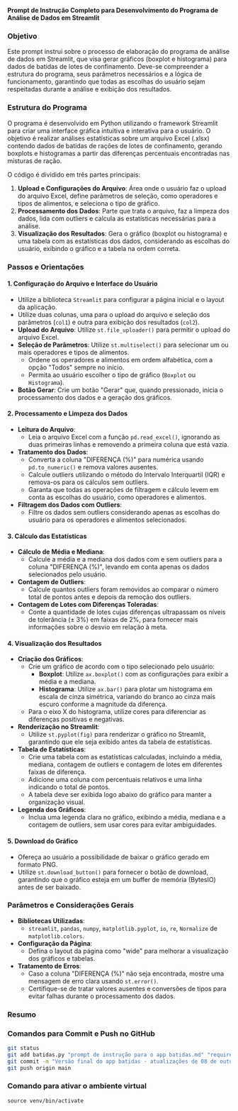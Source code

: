 **Prompt de Instrução Completo para Desenvolvimento do Programa de Análise de Dados em Streamlit**

### Objetivo
Este prompt instrui sobre o processo de elaboração do programa de análise de dados em Streamlit, que visa gerar gráficos (boxplot e histograma) para dados de batidas de lotes de confinamento. Deve-se compreender a estrutura do programa, seus parâmetros necessários e a lógica de funcionamento, garantindo que todas as escolhas do usuário sejam respeitadas durante a análise e exibição dos resultados.

### Estrutura do Programa
O programa é desenvolvido em Python utilizando o framework Streamlit para criar uma interface gráfica intuitiva e interativa para o usuário. O objetivo é realizar análises estatísticas sobre um arquivo Excel (.xlsx) contendo dados de batidas de rações de lotes de confinamento, gerando boxplots e histogramas a partir das diferenças percentuais encontradas nas misturas de ração.

O código é dividido em três partes principais:
1. **Upload e Configurações do Arquivo**: Área onde o usuário faz o upload do arquivo Excel, define parâmetros de seleção, como operadores e tipos de alimentos, e seleciona o tipo de gráfico.
2. **Processamento dos Dados**: Parte que trata o arquivo, faz a limpeza dos dados, lida com outliers e calcula as estatísticas necessárias para a análise.
3. **Visualização dos Resultados**: Gera o gráfico (boxplot ou histograma) e uma tabela com as estatísticas dos dados, considerando as escolhas do usuário, exibindo o gráfico e a tabela na ordem correta.

### Passos e Orientações

#### 1. Configuração do Arquivo e Interface do Usuário
- Utilize a biblioteca `Streamlit` para configurar a página inicial e o layout da aplicação.
- Utilize duas colunas, uma para o upload do arquivo e seleção dos parâmetros (`col1`) e outra para exibição dos resultados (`col2`).
- **Upload do Arquivo**: Utilize `st.file_uploader()` para permitir o upload do arquivo Excel.
- **Seleção de Parâmetros**: Utilize `st.multiselect()` para selecionar um ou mais operadores e tipos de alimentos.
  - Ordene os operadores e alimentos em ordem alfabética, com a opção "Todos" sempre no início.
  - Permita ao usuário escolher o tipo de gráfico (`Boxplot` ou `Histograma`).
- **Botão Gerar**: Crie um botão "Gerar" que, quando pressionado, inicia o processamento dos dados e a geração dos gráficos.

#### 2. Processamento e Limpeza dos Dados
- **Leitura do Arquivo**:
  - Leia o arquivo Excel com a função `pd.read_excel()`, ignorando as duas primeiras linhas e removendo a primeira coluna que está vazia.
- **Tratamento dos Dados**:
  - Converta a coluna "DIFERENÇA (%)" para numérica usando `pd.to_numeric()` e remova valores ausentes.
  - Calcule outliers utilizando o método do Intervalo Interquartil (IQR) e remova-os para os cálculos sem outliers.
  - Garanta que todas as operações de filtragem e cálculo levem em conta as escolhas do usuário, como operadores e alimentos.
- **Filtragem dos Dados com Outliers**:
  - Filtre os dados sem outliers considerando apenas as escolhas do usuário para os operadores e alimentos selecionados.

#### 3. Cálculo das Estatísticas
- **Cálculo de Média e Mediana**:
  - Calcule a média e a mediana dos dados com e sem outliers para a coluna "DIFERENÇA (%)", levando em conta apenas os dados selecionados pelo usuário.
- **Contagem de Outliers**:
  - Calcule quantos outliers foram removidos ao comparar o número total de pontos antes e depois da remoção dos outliers.
- **Contagem de Lotes com Diferenças Toleradas**:
  - Conte a quantidade de lotes cujas diferenças ultrapassam os níveis de tolerância (± 3%) em faixas de 2%, para fornecer mais informações sobre o desvio em relação à meta.

#### 4. Visualização dos Resultados
- **Criação dos Gráficos**:
  - Crie um gráfico de acordo com o tipo selecionado pelo usuário:
    - **Boxplot**: Utilize `ax.boxplot()` com as configurações para exibir a média e a mediana.
    - **Histograma**: Utilize `ax.bar()` para plotar um histograma em escala de cinza simétrica, variando do branco ao cinza mais escuro conforme a magnitude da diferença.
  - Para o eixo X do histograma, utilize cores para diferenciar as diferenças positivas e negativas.
- **Renderização no Streamlit**:
  - Utilize `st.pyplot(fig)` para renderizar o gráfico no Streamlit, garantindo que ele seja exibido antes da tabela de estatísticas.
- **Tabela de Estatísticas**:
  - Crie uma tabela com as estatísticas calculadas, incluindo a média, mediana, contagem de outliers e contagem de lotes em diferentes faixas de diferença.
  - Adicione uma coluna com percentuais relativos e uma linha indicando o total de pontos.
  - A tabela deve ser exibida logo abaixo do gráfico para manter a organização visual.
- **Legenda dos Gráficos**:
  - Inclua uma legenda clara no gráfico, exibindo a média, mediana e a contagem de outliers, sem usar cores para evitar ambiguidades.

#### 5. Download do Gráfico
- Ofereça ao usuário a possibilidade de baixar o gráfico gerado em formato PNG.
- Utilize `st.download_button()` para fornecer o botão de download, garantindo que o gráfico esteja em um buffer de memória (BytesIO) antes de ser baixado.

### Parâmetros e Considerações Gerais
- **Bibliotecas Utilizadas**:
  - `streamlit`, `pandas`, `numpy`, `matplotlib.pyplot`, `io`, `re`, `Normalize` de `matplotlib.colors`.
- **Configuração da Página**:
  - Defina o layout da página como "wide" para melhorar a visualização dos gráficos e tabelas.
- **Tratamento de Erros**:
  - Caso a coluna "DIFERENÇA (%)" não seja encontrada, mostre uma mensagem de erro clara usando `st.error()`.
  - Certifique-se de tratar valores ausentes e conversões de tipos para evitar falhas durante o processamento dos dados.

### Resumo

### Comandos para Commit e Push no GitHub

```bash
git status
git add batidas.py "prompt de instrução para o app batidas.md" "requirements.txt"
git commit -m "Versão final do app batidas - atualizações de 08 de outubro de 2024, incluindo prompt de instrução"
git push origin main
```
### Comando para ativar o ambiente virtual

```
source venv/bin/activate